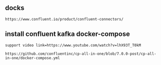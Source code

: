 ## docks
```
https://www.confluent.io/product/confluent-connectors/
```

## install confluent kafka docker-compose
```
support video link=https://www.youtube.com/watch?v=lhX93T_T0kM

https://github.com/confluentinc/cp-all-in-one/blob/7.0.0-post/cp-all-in-one/docker-compose.yml
```